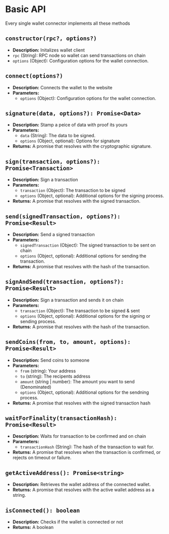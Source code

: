 # Basic API
Every single wallet connector implements all these methods

## `constructor(rpc?, options?)`

- **Description:** Initalizes wallet client
- `rpc` (String): RPC node so wallet can send transactions on chain
- `options` (Object): Configuration options for the wallet connection.

## `connect(options?)`

- **Description:** Connects the wallet to the website
- **Parameters:**
  - `options` (Object): Configuration options for the wallet connection.

## `signature(data, options?): Promise<Data>`

- **Description:** Stamp a peice of data with proof its yours
- **Parameters:**
  - `data` (String): The data to be signed.
  - `options` (Object, optional): Options for signature
- **Returns:** A promise that resolves with the cryptographic signature.

## `sign(transaction, options?): Promise<Transaction>`

- **Description:** Sign a transaction
- **Parameters:**
  - `transaction` (Object): The transaction to be signed
  - `options` (Object, optional): Additional options for the signing process.
- **Returns:** A promise that resolves with the signed transaction.

## `send(signedTransaction, options?): Promise<Result>`

- **Description:** Send a signed transaction
- **Parameters:**
  - `signedTransaction` (Object): The signed transaction to be sent on chain
  - `options` (Object, optional): Additional options for sending the transaction.
- **Returns:** A promise that resolves with the hash of the transaction.

## `signAndSend(transaction, options?): Promise<Result>`

- **Description:** Sign a transaction and sends it on chain
- **Parameters:**
  - `transaction` (Object): The transaction to be signed & sent
  - `options` (Object, optional): Additional options for the signing or sending process.
- **Returns:** A promise that resolves with the hash of the transaction.

## `sendCoins(from, to, amount, options): Promise<Result>`

- **Description:** Send coins to someone
- **Parameters:**
  - `from` (string): Your address
  - `to` (string): The recipents address
  - `amount` (string | number): The amount you want to send (Denominated)
  - `options` (Object, optional): Additional options for the sendning process.
- **Returns:** A promise that resolves with the signed transaction hash

## `waitForFinality(transactionHash): Promise<Result>`

- **Description:** Waits for transaction to be confirmed and on chain
- **Parameters:**
  - `transactionHash` (String): The hash of the transaction to wait for.
- **Returns:** A promise that resolves when the transaction is confirmed, or rejects on timeout or failure.

## `getActiveAddress(): Promise<string>`

- **Description:** Retrieves the wallet address of the connected wallet.
- **Returns:** A promise that resolves with the active wallet address as a string.

## `isConnected(): boolean`

- **Description:** Checks if the wallet is connected or not
- **Returns:** A boolean
